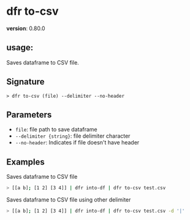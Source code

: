 # dfr to-csv

**version**: 0.80.0

## **usage**:

Saves dataframe to CSV file.

## Signature

`> dfr to-csv (file) --delimiter --no-header`

## Parameters

- `file`: file path to save dataframe
- `--delimiter {string}`: file delimiter character
- `--no-header`: Indicates if file doesn't have header

## Examples

Saves dataframe to CSV file

```bash
> [[a b]; [1 2] [3 4]] | dfr into-df | dfr to-csv test.csv
```

Saves dataframe to CSV file using other delimiter

```bash
> [[a b]; [1 2] [3 4]] | dfr into-df | dfr to-csv test.csv -d '|'
```
